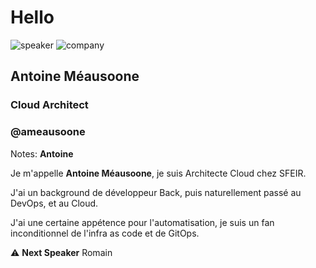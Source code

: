 <!-- .slide: class="speaker-slide" -->

# Hello

![speaker](./assets/images/ameausoone.jpg)
![company](./assets/images/logo-sfeir-blanc.png)

## Antoine Méausoone

### Cloud Architect

<!-- .element: class="icon-rule icon-first" -->

### @ameausoone

<!-- .element: class="icon-twitter icon-second" -->

Notes: **Antoine**

Je m'appelle **Antoine Méausoone**, je suis Architecte Cloud chez SFEIR.

J'ai un background de développeur Back, puis naturellement passé au DevOps, et au Cloud.

J'ai une certaine appétence pour l'automatisation, je suis un fan inconditionnel de l'infra as code et de GitOps.

⚠️ **Next Speaker** Romain
